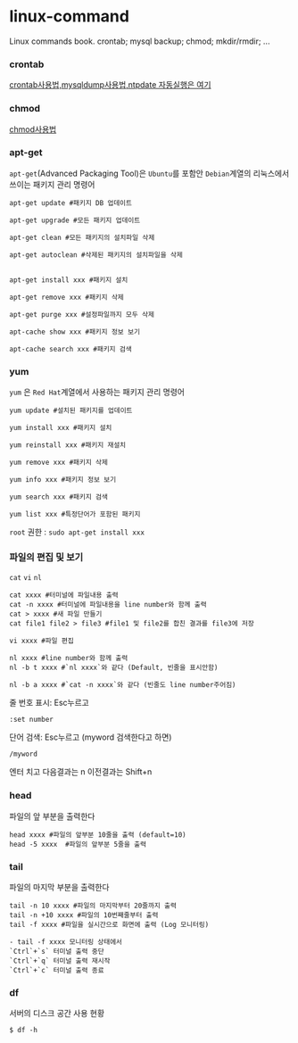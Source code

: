 # linux-command
Linux commands book. crontab; mysql backup; chmod; mkdir/rmdir; ...


### crontab 
[crontab사용법,mysqldump사용법,ntpdate 자동실행은 여기](https://github.com/iammumu/linux-command/blob/master/crontab.md)

### chmod 
[chmod사용법](https://github.com/iammumu/linux-command/blob/master/chmod.md)

### apt-get

`apt-get`(Advanced Packaging Tool)은 `Ubuntu`를 포함안 `Debian`계열의 리눅스에서 쓰이는 패키지 관리 명령어


```
apt-get update #패키지 DB 업데이트

apt-get upgrade #모든 패키지 업데이트

apt-get clean #모든 패키지의 설치파일 삭제

apt-get autoclean #삭제된 패키지의 설치파일을 삭제


apt-get install xxx #패키지 설치

apt-get remove xxx #패키지 삭제

apt-get purge xxx #설정파일까지 모두 삭제

apt-cache show xxx #패키지 정보 보기

apt-cache search xxx #패키지 검색

```


### yum

`yum` 은 `Red Hat`계열에서 사용하는 패키지 관리 명령어

```
yum update #설치된 패키지를 업데이트

yum install xxx #패키지 설치

yum reinstall xxx #패키지 재설치

yum remove xxx #패키지 삭제

yum info xxx #패키지 정보 보기

yum search xxx #패키지 검색

yum list xxx #특정단어가 포함된 패키지

```


`root` 권한 : `sudo apt-get install xxx`



### 파일의 편집 및 보기

`cat` `vi` `nl`

```
cat xxxx #터미널에 파일내용 출력
cat -n xxxx #터미널에 파일내용을 line number와 함께 출력
cat > xxxx #새 파일 만들기
cat file1 file2 > file3 #file1 및 file2를 합친 결과를 file3에 저장

vi xxxx #파일 편집

nl xxxx #line number와 함께 출력
nl -b t xxxx #`nl xxxx`와 같다 (Default, 빈줄을 표시안함)

nl -b a xxxx #`cat -n xxxx`와 같다 (빈줄도 line number주어짐)

```

줄 번호 표시: Esc누르고
```
:set number
```

단어 검색: Esc누르고 (myword 검색한다고 하면)
```
/myword
```
엔터 치고
다음결과는 n
이전결과는 Shift+n


### head

파일의 앞 부분을 출력한다

```
head xxxx #파일의 앞부분 10줄을 출력 (default=10)
head -5 xxxx  #파일의 앞부분 5줄을 출력

```



### tail

파일의 마지막 부분을 출력한다

```
tail -n 10 xxxx #파일의 마지막부터 20줄까지 출력
tail -n +10 xxxx #파일의 10번째줄부터 출력
tail -f xxxx #파일을 실시간으로 화면에 출력 (Log 모니터링)

- tail -f xxxx 모니터링 상태에서
`Ctrl`+`s` 터미널 출력 중단
`Ctrl`+`q` 터미널 출력 재시작
`Ctrl`+`c` 터미널 출력 종료

```


### df

서버의 디스크 공간 사용 현황

```
$ df -h
```
